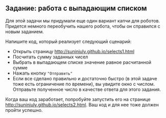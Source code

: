## Задание: работа с выпадающим списком
Для этой задачи мы придумали еще один вариант капчи для роботов. Придется немного переобучить нашего робота, чтобы он справился с
новым заданием.

Напишите код, который реализует следующий сценарий:

- Открыть страницу http://suninjuly.github.io/selects1.html
- Посчитать сумму заданных чисел
- Выбрать в выпадающем списке значение равное расчитанной сумме
- Нажать кнопку `"Отправить"`
- Если все сделано правильно и достаточно быстро (в этой задаче тоже есть ограничение по времени), вы увидите окно с числом.
Отправьте полученное число в качестве ответа для этого задания.

Когда ваш код заработает, попробуйте запустить его на странице http://suninjuly.github.io/selects2.html. Ваш код и для нее тоже
﻿должен пройти успешно.